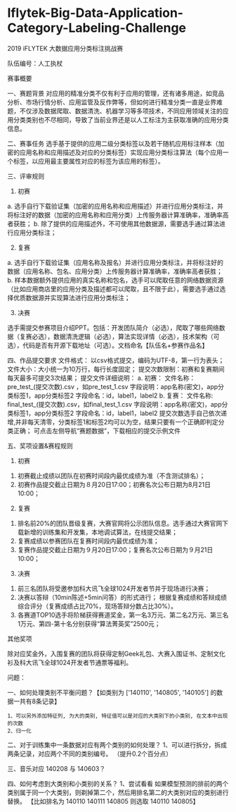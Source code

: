 # Iflytek-Big-Data-Application-Category-Labeling-Challenge
2019 iFLYTEK 大数据应用分类标注挑战赛

队伍编号：人工执杖


赛事概要

一、赛题背景
对应用的精准分类不仅有利于应用的管理，还有诸多用途，如竞品分析、市场行情分析、应用监管及反作弊等，但如何进行精准分类一直是业界难题，不仅涉及数据爬取、数据清洗、机器学习等多项技术，不同应用领域关注的应用分类类别也不尽相同，导致了当前业界还是以人工标注为主获取准确的应用分类信息。


二、赛事任务
选手基于提供的应用二级分类标签以及若干随机应用标注样本（加密的应用名称和应用描述及对应的分类标签）实现应用分类标注算法（每个应用一个标签，以应用最主要属性对应的标签为该应用的标签）。


三、评审规则
1. 初赛

a. 选手自行下载验证集（加密的应用名称和应用描述）并进行应用分类标注，并将标注好的数据（加密的应用名称和应用分类）上传服务器计算准确率，准确率高者获胜；
b. 除了提供的应用描述外，不可使用其他数据源，需要选手通过算法进行应用分类标注；

2. 复赛

a. 选手自行下载验证集（应用名称及报名）并进行应用分类标注，并将标注好的数据（应用名称、包名、应用分类）上传服务器计算准确率，准确率高者获胜；
b. 样本数据额外提供应用的真实名称和包名，选手可以爬取任意的网络数据资源（比如应用商店里的应用分类及描述都可以爬取，且不限于此），需要选手通过选择优质数据源并实现算法进行应用分类标注；

3.	决赛

选手需提交参赛项目介绍PPT。包括：开发团队简介（必选），爬取了哪些网络数据（复赛必选），数据清洗逻辑（必选），算法实现详情（必选），技术架构（可选），代码是否有开源下载地址（可选）。文档命名【队伍名+参赛作品名】


四、作品提交要求
文件格式： 以csv格式提交，编码为UTF-8，第一行为表头；
文件大小：大小统一为10万行，每行长度固定；
提交次数限制：初赛和复赛期间每天最多可提交3次结果；
提交文件详细说明：
a. 初赛：
文件名称：pre_test_(提交次数).csv ，如pre_test_1.csv
字段说明：app名称(密文)，app分类标签1，app分类标签2
字段命名：id，label1，label2
b. 复赛：
文件名称: final_test_(提交次数).csv，如final_test_1.csv
字段说明：app名称(密文)，app分类标签1，app分类标签2
字段命名：id，label1，label2
提交次数选手自己依次递增,并非每天清零，分类标签1和标签2均可以为空，结果只要有一个正确即判定分类正确；
可点击左侧导航“赛题数据”，下载相应的提交示例文件


五、奖项设置&赛程规则
1. 初赛

1) 初赛截止成绩以团队在初赛时间段内最优成绩为准（不含测试排名）；
2) 初赛作品提交截止日期为８月20日17:00；初赛名次公布日期为8月21日10:00；

2. 复赛

1) 排名前20%的团队晋级复赛，大赛官网将公示团队信息。选手通过大赛官网下载新增的训练集和开发集，本地调试算法，在线提交结果；
2) 复赛成绩以参赛团队在复赛时间段内最优成绩为准；
3) 复赛作品提交截止日期为９月20日17:00；复赛名次公布日期为９月21日10:00；

3.	决赛

1) 前三名团队将受邀参加科大讯飞全球1024开发者节并于现场进行决赛；
2) 决赛以答辩（10min陈述+5min问答）的形式进行；
根据复赛成绩和答辩成绩综合评分（复赛成绩占比70%，现场答辩分数占比30%）。
3) 各赛道TOP10选手将阶梯获得赛道奖金，第一名3万元、第二名2万元、第三名1万元、第四-第十名分别获得“算法菁英奖”2500元；

其他奖项

除对应奖金外，入围复赛的团队将获得定制Geek礼包、大赛入围证书、定制文化衫及科大讯飞全球1024开发者节通票等福利。




问题：

一、如何处理类别不平衡问题？【如类别为 ['140110', '140805', '140105'] 的数据一共有8条记录】
    
    1、可以另外添加特征列, 为大的类别, 特征值可以是对应的大类别下的小类别, 在文本中出现的次数
    2、归一化 
    
   
二、对于训练集中一条数据对应有两个类别的如何处理？
    1、可以进行拆分，拆成两条记录，对应两个不同的类别编号。  （提升0.2个百分点）


三、音乐对应 140208 与 140603？


四、如何考虑到大类别和小类别的关系？
    1、尝试看看 如果模型预测的排前的两个类别属于同一个大类别，则剃掉第二个，然后用排名第二的大类别对应的类别进行替换。
        【比如排名为 140110 140111 140805 则选取 140110 140805】  